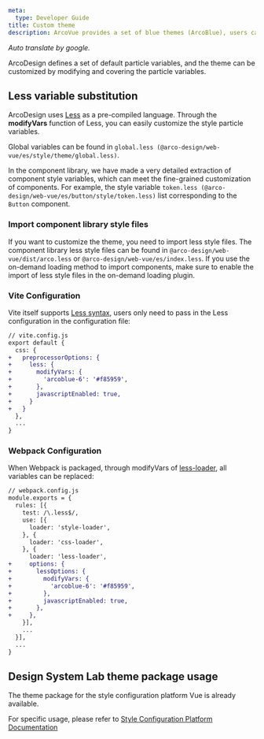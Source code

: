 ```yaml
meta:
  type: Developer Guide
title: Custom theme
description: ArcoVue provides a set of blue themes (ArcoBlue), users can customize new themes according to their own needs to meet the diverse needs of business and brand.
```

*Auto translate by google.*

ArcoDesign defines a set of default particle variables, and the theme can be customized by modifying and covering the particle variables.

## Less variable substitution

ArcoDesign uses [Less](http://lesscss.org/ "_blank") as a pre-compiled language. Through the **modifyVars** function of Less, you can easily customize the style particle variables.

Global variables can be found in `global.less (@arco-design/web-vue/es/style/theme/global.less)`.

In the component library, we have made a very detailed extraction of component style variables, which can meet the fine-grained customization of components. For example, the style variable `token.less (@arco-design/web-vue/es/button/style/token.less)` list corresponding to the `Button` component.

### Import component library style files

If you want to customize the theme, you need to import less style files. The component library less style files can be found in `@arco-design/web-vue/dist/arco.less` or `@arco-design/web-vue/es/index.less`.
If you use the on-demand loading method to import components, make sure to enable the import of less style files in the on-demand loading plugin.

### Vite Configuration
Vite itself supports [Less syntax](https://vitejs.dev/guide/features.html#css-pre-processors "_blank"), users only need to pass in the Less configuration in the configuration file:

```diff
// vite.config.js
export default {
  css: {
+   preprocessorOptions: {
+     less: {
+       modifyVars: {
+         'arcoblue-6': '#f85959',
+       },
+       javascriptEnabled: true,
+     }
+   }
  },
  ...
}
```

### Webpack Configuration
When Webpack is packaged, through modifyVars of [less-loader](https://github.com/webpack-contrib/less-loader), all variables can be replaced:

```diff
// webpack.config.js
module.exports = {
  rules: [{
    test: /\.less$/,
    use: [{
      loader: 'style-loader',
    }, {
      loader: 'css-loader',
    }, {
      loader: 'less-loader',
+     options: {
+       lessOptions: {
+         modifyVars: {
+           'arcoblue-6': '#f85959',
+         },
+         javascriptEnabled: true,
+       },
+     },
    }],
    ...
  }],
  ...
}
```

## Design System Lab theme package usage

The theme package for the style configuration platform Vue is already available.

For specific usage, please refer to [Style Configuration Platform Documentation](https://arco.design/docs/designlab/guideline)
